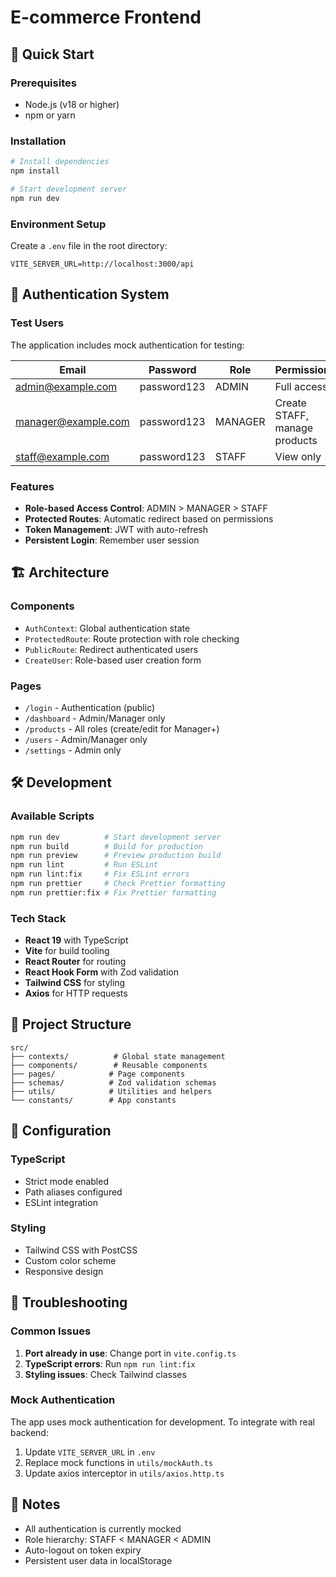 # E-commerce Frontend

## 🚀 Quick Start

### Prerequisites
- Node.js (v18 or higher)
- npm or yarn

### Installation
```bash
# Install dependencies
npm install

# Start development server
npm run dev
```

### Environment Setup
Create a `.env` file in the root directory:
```env
VITE_SERVER_URL=http://localhost:3000/api
```

## 🔐 Authentication System

### Test Users
The application includes mock authentication for testing:

| Email | Password | Role | Permissions |
|-------|----------|------|-------------|
| admin@example.com | password123 | ADMIN | Full access |
| manager@example.com | password123 | MANAGER | Create STAFF, manage products |
| staff@example.com | password123 | STAFF | View only |

### Features
- **Role-based Access Control**: ADMIN > MANAGER > STAFF
- **Protected Routes**: Automatic redirect based on permissions
- **Token Management**: JWT with auto-refresh
- **Persistent Login**: Remember user session

## 🏗️ Architecture

### Components
- `AuthContext`: Global authentication state
- `ProtectedRoute`: Route protection with role checking
- `PublicRoute`: Redirect authenticated users
- `CreateUser`: Role-based user creation form

### Pages
- `/login` - Authentication (public)
- `/dashboard` - Admin/Manager only
- `/products` - All roles (create/edit for Manager+)
- `/users` - Admin/Manager only
- `/settings` - Admin only

## 🛠️ Development

### Available Scripts
```bash
npm run dev          # Start development server
npm run build        # Build for production
npm run preview      # Preview production build
npm run lint         # Run ESLint
npm run lint:fix     # Fix ESLint errors
npm run prettier     # Check Prettier formatting
npm run prettier:fix # Fix Prettier formatting
```

### Tech Stack
- **React 19** with TypeScript
- **Vite** for build tooling
- **React Router** for routing
- **React Hook Form** with Zod validation
- **Tailwind CSS** for styling
- **Axios** for HTTP requests

## 📁 Project Structure
```
src/
├── contexts/          # Global state management
├── components/        # Reusable components
├── pages/            # Page components
├── schemas/          # Zod validation schemas
├── utils/            # Utilities and helpers
└── constants/        # App constants
```

## 🔧 Configuration

### TypeScript
- Strict mode enabled
- Path aliases configured
- ESLint integration

### Styling
- Tailwind CSS with PostCSS
- Custom color scheme
- Responsive design

## 🚨 Troubleshooting

### Common Issues
1. **Port already in use**: Change port in `vite.config.ts`
2. **TypeScript errors**: Run `npm run lint:fix`
3. **Styling issues**: Check Tailwind classes

### Mock Authentication
The app uses mock authentication for development. To integrate with real backend:
1. Update `VITE_SERVER_URL` in `.env`
2. Replace mock functions in `utils/mockAuth.ts`
3. Update axios interceptor in `utils/axios.http.ts`

## 📝 Notes
- All authentication is currently mocked
- Role hierarchy: STAFF < MANAGER < ADMIN
- Auto-logout on token expiry
- Persistent user data in localStorage
